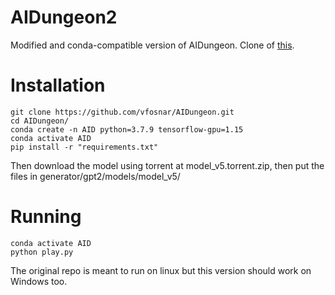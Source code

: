 # AIDungeon2
Modified and conda-compatible version of AIDungeon.
Clone of [this](https://github.com/Latitude-Archives/AIDungeon).
# Installation
    git clone https://github.com/vfosnar/AIDungeon.git
    cd AIDungeon/
    conda create -n AID python=3.7.9 tensorflow-gpu=1.15
    conda activate AID
    pip install -r "requirements.txt"
Then download the model using torrent at model_v5.torrent.zip, then put the files in generator/gpt2/models/model_v5/
# Running
    conda activate AID
    python play.py
The original repo is meant to run on linux but this version should work on Windows too.
